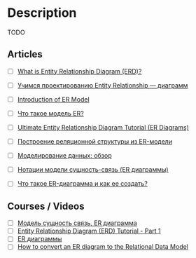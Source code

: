 # Description

TODO


## Articles

- [ ] [What is Entity Relationship Diagram (ERD)?](https://www.visual-paradigm.com/guide/data-modeling/what-is-entity-relationship-diagram/)
- [ ] [Учимся проектированию Entity Relationship — диаграмм](https://habr.com/ru/post/440556/)
- [ ] [Introduction of ER Model](https://www.geeksforgeeks.org/introduction-of-er-model/)
- [ ] [Что такое модель ER?](https://coderlessons.com/tutorials/bazy-dannykh/osnovy-subd/5-diagramma-er-v-subd)
- [ ] [Ultimate Entity Relationship Diagram Tutorial (ER Diagrams)](https://creately.com/blog/diagrams/er-diagrams-tutorial/)
- [ ] [Построение реляционной структуры из ER-модели](https://habr.com/ru/post/50312/)
- [ ] [Моделирование данных: обзор](https://habr.com/ru/post/556790/)
- [ ] [Нотации модели сущность-связь (ER диаграммы)](https://pro-prof.com/archives/8126)
- [ ] [Что такое ER-диаграмма и как ее создать?](https://www.lucidchart.com/pages/ru/erd-%D0%B4%D0%B8%D0%B0%D0%B3%D1%80%D0%B0%D0%BC%D0%BC%D0%B0)


## Courses / Videos

- [ ] [Модель сущность связь, ER диаграмма](https://youtu.be/VJp8f4gZgtM)
- [ ] [Entity Relationship Diagram (ERD) Tutorial - Part 1](https://youtu.be/QpdhBUYk7Kk)
- [ ] [ER диаграммы](https://youtu.be/hsaLKYdOdsE)
- [ ] [How to convert an ER diagram to the Relational Data Model](https://youtu.be/CZTkgMoqVss)
